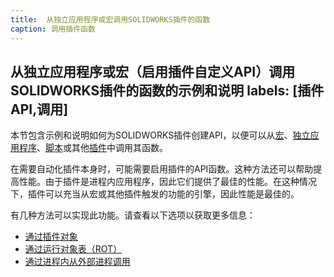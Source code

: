 ```yaml
---
title:  从独立应用程序或宏调用SOLIDWORKS插件的函数
caption: 调用插件函数
---
```

 从独立应用程序或宏（启用插件自定义API）调用SOLIDWORKS插件的函数的示例和说明
labels: [插件API,调用]
---
本节包含示例和说明如何为SOLIDWORKS插件创建API，以便可以从[宏](/docs/codestack/solidworks-api/getting-started/macros/)、[独立应用程序](/docs/codestack/solidworks-api/getting-started/stand-alone/)、[脚本](/docs/codestack/solidworks-api/getting-started/scripts/)或其他[插件](/docs/codestack/solidworks-api/getting-started/add-ins/)中调用其函数。

在需要自动化插件本身时，可能需要启用插件的API函数。这种方法还可以帮助提高性能。由于插件是进程内应用程序，因此它们提供了最佳的性能。在这种情况下，插件可以充当从宏或其他插件触发的功能的引擎，因此性能是最佳的。

有几种方法可以实现此功能。请查看以下选项以获取更多信息：

* [通过插件对象](#通过插件对象)
* [通过运行对象表（ROT）](#通过ROT)
* [通过进程内从外部进程调用](#进程内调用)